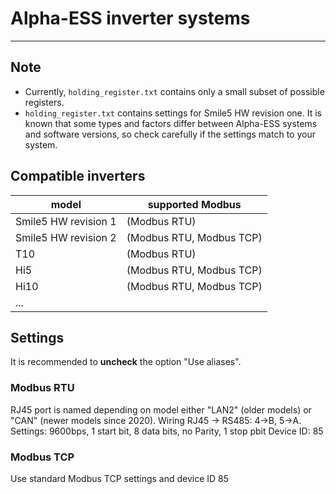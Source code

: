 # Alpha-ESS inverter systems

---

## Note

- Currently, `holding_register.txt` contains only a small subset of possible registers.
- `holding_register.txt` contains settings for Smile5 HW revision one. It is known that some types and factors differ between Alpha-ESS systems and software versions, so check carefully if the settings match to your system.

## Compatible inverters

| model                | supported Modbus         |
| -------------------- | ------------------------ |
| Smile5 HW revision 1 | (Modbus RTU)             |
| Smile5 HW revision 2 | (Modbus RTU, Modbus TCP) |
| T10                  | (Modbus RTU)             |
| Hi5                  | (Modbus RTU, Modbus TCP) |
| Hi10                 | (Modbus RTU, Modbus TCP) |
| ...                  |                          |

## Settings

It is recommended to **uncheck** the option "Use aliases".

### Modbus RTU

RJ45 port is named depending on model either "LAN2" (older models) or "CAN" (newer models since 2020).
Wiring RJ45 -> RS485: 4->B, 5->A.
Settings: 9600bps, 1 start bit, 8 data bits, no Parity, 1 stop pbit
Device ID: 85

### Modbus TCP

Use standard Modbus TCP settings and device ID 85
